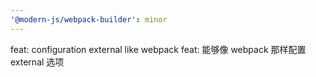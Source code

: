 ```yaml
---
'@modern-js/webpack-builder': minor
---
```


feat: configuration external like webpack
feat: 能够像 webpack 那样配置 external 选项
